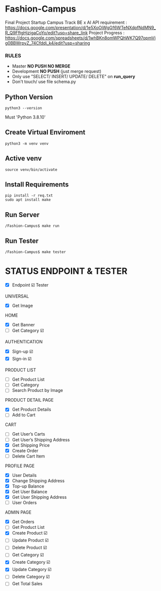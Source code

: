 # Fashion-Campus
Final Project Startup Campus Track BE x AI
API requirement : https://docs.google.com/presentation/d/1e5XoOiWgGf6WTeNXdpfNdMN9_R_Q9FftgHjzigaCoYo/edit?usp=share_link
Project Progress : https://docs.google.com/spreadsheets/d/1whBKn8omWPQhWK7Q97opmVig0BBWrpyZ_74Cfddj_k4/edit?usp=sharing

### RULES
- Master **NO PUSH NO MERGE**
- Development **NO PUSH** (just merge request)
- Only use "SELECT/ INSERT/ UPDATE/ DELETE" on **run_query**
- Don't touch/ use file schema.py

## Python Version
```
python3 --version
```
Must 'Python 3.8.10'

## Create Virtual Enviroment
```
python3 -m venv venv
```

## Active venv
```
source venv/bin/activate
```

## Install Requirements
```
pip install -r req.txt
sudo apt install make
```

## Run Server
```
/Fashion-Campus$ make run
```

## Run Tester
```
/Fashion-Campus$ make tester
```

# STATUS ENDPOINT & TESTER
- [x] Endpoint
:ballot_box_with_check: Tester

UNIVERSAL
- [x] Get Image

HOME
- [x] Get Banner
- [ ] Get Category :ballot_box_with_check:

AUTHENTICATION
- [x] Sign-up :ballot_box_with_check:
- [x] Sign-in :ballot_box_with_check:

PRODUCT LIST
- [ ] Get Product List
- [ ] Get Category
- [ ] Search Product by Image

PRODUCT DETAIL PAGE
- [x] Get Product Details
- [ ] Add to Cart

CART
- [ ] Get User’s Carts
- [ ] Get User’s Shipping Address
- [x] Get Shipping Price
- [x] Create Order
- [ ] Delete Cart Item

PROFILE PAGE
- [x] User Details
- [x] Change Shipping Address
- [x] Top-up Balance
- [x] Get User Balance
- [x] Get User Shipping Address
- [ ] User Orders

ADMIN PAGE
- [x] Get Orders
- [ ] Get Product List
- [x] Create Product :ballot_box_with_check:
- [ ] Update Product :ballot_box_with_check:
- [ ] Delete Product :ballot_box_with_check:
- [ ] Get Category :ballot_box_with_check:
- [x] Create Category :ballot_box_with_check:
- [x] Update Category :ballot_box_with_check:
- [ ] Delete Category :ballot_box_with_check:
- [ ] Get Total Sales
